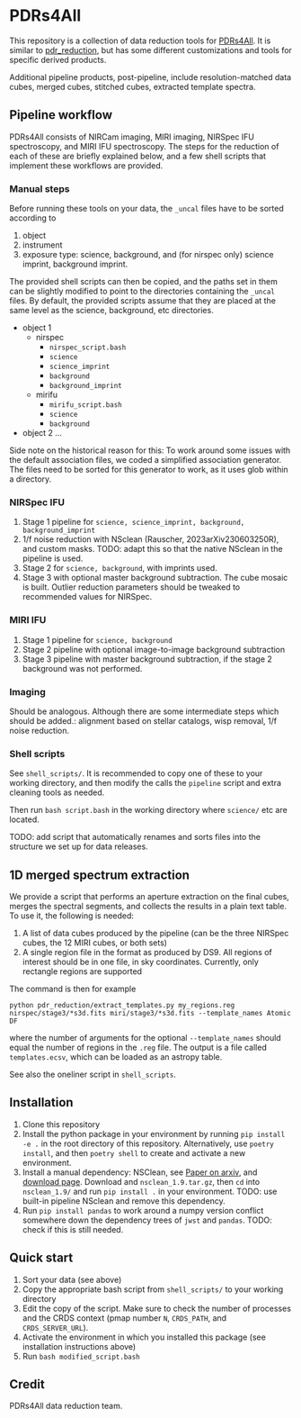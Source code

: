 # PDRs4All

This repository is a collection of data reduction tools for [PDRs4All](https://pdrs4all.org). It is similar to [pdr_reduction](https://github.com/drvdputt/jwst-pdr-reduction), but has some different customizations and tools for specific derived products.

Additional pipeline products, post-pipeline, include resolution-matched data
cubes, merged cubes, stitched cubes, extracted template spectra.

## Pipeline workflow

PDRs4All consists of NIRCam imaging, MIRI imaging, NIRSpec IFU spectroscopy, and
MIRI IFU spectroscopy. The steps for the reduction of each of these are briefly
explained below, and a few shell scripts that implement these workflows are
provided.

### Manual steps

Before running these tools on your data, the `_uncal` files have to be sorted according  to
1. object
2. instrument
3. exposure type: science, background, and (for nirspec only) science imprint,
   background imprint.

The provided shell scripts can then be copied, and the paths set in them can be
slightly modified to point to the directories containing the `_uncal` files. By
default, the provided scripts assume that they are placed at the same level as
the science, background, etc directories.

- object 1
  + nirspec
    - `nirspec_script.bash`
    - `science`
    - `science_imprint`
    - `background`
    - `background_imprint`
  + mirifu
    - `mirifu_script.bash`
    - `science`
    - `background`
- object 2
  ...

Side note on the historical reason for this: To work around some issues with the
default association files, we coded a simplified association generator. The
files need to be sorted for this generator to work, as it uses glob within a
directory.

### NIRSpec IFU

1. Stage 1 pipeline for `science, science_imprint, background,
   background_imprint`
2. 1/f noise reduction with NSclean (Rauscher, 2023arXiv230603250R), and custom
   masks. TODO: adapt this so that the native NSclean in the pipeline is used.
3. Stage 2 for `science, background`, with imprints used.
4. Stage 3 with optional master background subtraction. The cube mosaic is
   built. Outlier reduction parameters should be tweaked to recommended values
   for NIRSpec.

### MIRI IFU

1. Stage 1 pipeline for `science, background`
2. Stage 2 pipeline with optional image-to-image background subtraction
3. Stage 3 pipeline with master background subtraction, if the stage 2
   background was not performed.

### Imaging

Should be analogous. Although there are some intermediate steps which should be
added.: alignment based on stellar catalogs, wisp removal, 1/f noise reduction.

### Shell scripts

See `shell_scripts/`. It is recommended to copy one of these to your working
directory, and then modify the calls the `pipeline` script and extra cleaning
tools as needed.

Then run `bash script.bash` in the working directory where `science/` etc are
located.

TODO: add script that automatically renames and sorts files into the structure
we set up for data releases.

## 1D merged spectrum extraction

We provide a script that performs an aperture extraction on the final cubes,
merges the spectral segments, and collects the results in a plain text table. To
use it, the following is needed:
1. A list of data cubes produced by the pipeline (can be the three NIRSpec
   cubes, the 12 MIRI cubes, or both sets)
2. A single region file in the format as produced by DS9. All regions of
   interest should be in one file, in sky coordinates. Currently, only rectangle
   regions are supported

The command is then for example

```
python pdr_reduction/extract_templates.py my_regions.reg nirspec/stage3/*s3d.fits miri/stage3/*s3d.fits --template_names Atomic DF
```

where the number of arguments for the optional `--template_names` should equal
the number of regions in the `.reg` file. The output is a file called
`templates.ecsv`, which can be loaded as an astropy table.

See also the oneliner script in `shell_scripts`.

## Installation

1. Clone this repository
2. Install the python package in your environment by running `pip install -e .`
   in the root directory of this repository. Alternatively, use `poetry
   install`, and then `poetry shell` to create and activate a new environment.
3. Install a manual dependency: NSClean, see [Paper on
   arxiv](https://arxiv.org/abs/2306.03250), and [download
   page](https://webb.nasa.gov/content/forScientists/publications.html).
   Download and `nsclean_1.9.tar.gz`, then `cd` into `nsclean_1.9/` and run `pip
   install .` in your environment. TODO: use built-in pipeline NSclean and
   remove this dependency.
4. Run `pip install pandas` to work around a numpy version conflict somewhere
   down the dependency trees of `jwst` and `pandas`. TODO: check if this is
   still needed.

## Quick start

1. Sort your data (see above)
2. Copy the appropriate bash script from `shell_scripts/` to your working
   directory
3. Edit the copy of the script. Make sure to check the number of processes and
   the CRDS context (pmap number `N`, `CRDS_PATH`, and `CRDS_SERVER_URL`).
4. Activate the environment in which you installed this package (see
   installation instructions above)
5. Run `bash modified_script.bash`

## Credit

PDRs4All data reduction team.
